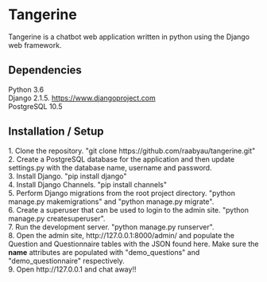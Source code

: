 # Tangerine

Tangerine is a chatbot web application written in python using the Django web framework.

## Dependencies

Python 3.6<br/>
Django 2.1.5. https://www.djangoproject.com<br/>
PostgreSQL 10.5

## Installation / Setup

<p>
1. Clone the repository. "git clone https://github.com/raabyau/tangerine.git"</br>
2. Create a PostgreSQL database for the application and then update settings.py with the database name, username and password.<br/>
3. Install Django. "pip install django"<br/>
4. Install Django Channels. "pip install channels"</br>
5. Perform Django migrations from the root project directory. "python manage.py makemigrations" and "python manage.py migrate".</br>
6. Create a superuser that can be used to login to the admin site. "python manage.py createsuperuser".</br>
7. Run the development server. "python manage.py runserver".</br>
8. Open the admin site, http://127.0.0.1:8000/admin/ and populate the Question and Questionnaire tables with the JSON found here. Make sure the <b>name</b> attributes are populated with "demo_questions" and "demo_questionnaire" respectively.</br>
9. Open http://127.0.0.1 and chat away!!

</p>
